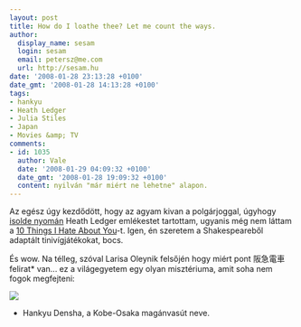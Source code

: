 ```yaml
---
layout: post
title: How do I loathe thee? Let me count the ways.
author:
  display_name: sesam
  login: sesam
  email: petersz@me.com
  url: http://sesam.hu
date: '2008-01-28 23:13:28 +0100'
date_gmt: '2008-01-28 14:13:28 +0100'
tags:
- hankyu
- Heath Ledger
- Julia Stiles
- Japan
- Movies &amp; TV
comments:
- id: 1035
  author: Vale
  date: '2008-01-29 04:09:32 +0100'
  date_gmt: '2008-01-28 19:09:32 +0100'
  content: nyilván "már miért ne lehetne" alapon.
---
```


Az egész úgy kezdődött, hogy az agyam kivan a polgárjoggal, úgyhogy [isolde nyomán](http://isolde.hu/archives/2008/01/23/RIP) Heath Ledger emlékestet tartottam, ugyanis még nem láttam a [10 Things I Hate About You](http://www.imdb.com/title/tt0147800)-t. Igen, én szeretem a Shakespeareből adaptált tinivígjátékokat, bocs.

És wow. Na télleg, szóval Larisa Oleynik felsőjén hogy miért pont 阪急電車 felirat* van... ez a világegyetem egy olyan misztériuma, amit soha nem fogok megfejteni:

![](https://sesam.hu/wp-content/uploads/2008/01/shot0019.png)

* Hankyu Densha, a Kobe-Osaka magánvasút neve.
